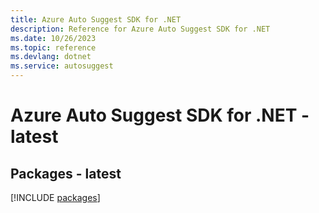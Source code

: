 ```yaml
---
title: Azure Auto Suggest SDK for .NET
description: Reference for Azure Auto Suggest SDK for .NET
ms.date: 10/26/2023
ms.topic: reference
ms.devlang: dotnet
ms.service: autosuggest
---
```

# Azure Auto Suggest SDK for .NET - latest
## Packages - latest
[!INCLUDE [packages](auto-suggest-index.md)]